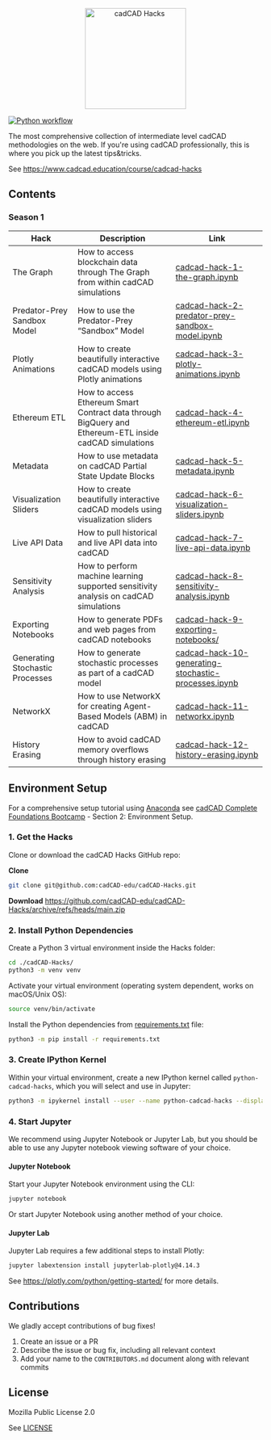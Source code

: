 <p align="center">
  <img alt="cadCAD Hacks" src="https://github.com/cadCAD-edu/cadCAD-Hacks/blob/main/media/logos/hacks-logo.png" width="200px" />
</p>

[![Python workflow](https://github.com/cadCAD-edu/cadCAD-Hacks/actions/workflows/python.yml/badge.svg)](https://github.com/cadCAD-edu/cadCAD-Hacks/actions/workflows/python.yml)

The most comprehensive collection of intermediate level cadCAD methodologies on the web. If you're using cadCAD professionally, this is where you pick up the latest tips&amp;tricks.

See https://www.cadcad.education/course/cadcad-hacks

## Contents

### Season 1

| Hack      | Description | Link |
| ----------- | ----------- | --- |
| The Graph      | How to access blockchain data through The Graph from within cadCAD simulations | [cadcad-hack-1-the-graph.ipynb](season-1/cadcad-hack-1-the-graph.ipynb) |
| Predator-Prey Sandbox Model   | How to use the Predator-Prey “Sandbox” Model | [cadcad-hack-2-predator-prey-sandbox-model.ipynb](season-1/cadcad-hack-2-predator-prey-sandbox-model.ipynb) |
| Plotly Animations   | How to create beautifully interactive cadCAD models using Plotly animations | [cadcad-hack-3-plotly-animations.ipynb](season-1/cadcad-hack-3-plotly-animations.ipynb) |
| Ethereum ETL | How to access Ethereum Smart Contract data through BigQuery and Ethereum-ETL inside cadCAD simulations | [cadcad-hack-4-ethereum-etl.ipynb](season-1/cadcad-hack-4-ethereum-etl/cadcad-hack-4-ethereum-etl.ipynb) |
| Metadata | How to use metadata on cadCAD Partial State Update Blocks | [cadcad-hack-5-metadata.ipynb](season-1/cadcad-hack-5-metadata.ipynb) | 
| Visualization Sliders | How to create beautifully interactive cadCAD models using visualization sliders | [cadcad-hack-6-visualization-sliders.ipynb](season-1/cadcad-hack-6-visualization-sliders.ipynb) |
| Live API Data | How to pull historical and live API data into cadCAD | [cadcad-hack-7-live-api-data.ipynb](season-1/cadcad-hack-7-live-api-data.ipynb) |
| Sensitivity Analysis | How to perform machine learning supported sensitivity analysis on cadCAD simulations | [cadcad-hack-8-sensitivity-analysis.ipynb](season-1/cadcad-hack-8-sensitivity-analysis.ipynb) |
| Exporting Notebooks | How to generate PDFs and web pages from cadCAD notebooks | [cadcad-hack-9-exporting-notebooks/](season-1/cadcad-hack-9-exporting-notebooks/) |
| Generating Stochastic Processes | How to generate stochastic processes as part of a cadCAD model | [cadcad-hack-10-generating-stochastic-processes.ipynb](season-1/cadcad-hack-10-generating-stochastic-processes.ipynb) |
| NetworkX | How to use NetworkX for creating Agent-Based Models (ABM) in cadCAD | [cadcad-hack-11-networkx.ipynb](season-1/cadcad-hack-11-networkx.ipynb) |
| History Erasing | How to avoid cadCAD memory overflows through history erasing | [cadcad-hack-12-history-erasing.ipynb](season-1/cadcad-hack-12-history-erasing.ipynb) |

## Environment Setup

For a comprehensive setup tutorial using [Anaconda](https://anaconda.com) see [cadCAD Complete Foundations Bootcamp](https://www.cadcad.education/course/bootcamp) - Section 2: Environment Setup.

### 1. Get the Hacks

Clone or download the cadCAD Hacks GitHub repo:

**Clone**
```bash
git clone git@github.com:cadCAD-edu/cadCAD-Hacks.git
```

**Download**
https://github.com/cadCAD-edu/cadCAD-Hacks/archive/refs/heads/main.zip

### 2. Install Python Dependencies

Create a Python 3 virtual environment inside the Hacks folder:
```bash
cd ./cadCAD-Hacks/
python3 -m venv venv
```

Activate your virtual environment (operating system dependent, works on macOS/Unix OS):
```bash
source venv/bin/activate
```

Install the Python dependencies from [requirements.txt](requirements.txt) file:
```bash
python3 -m pip install -r requirements.txt
```

### 3. Create IPython Kernel 

Within your virtual environment, create a new IPython kernel called `python-cadcad-hacks`, which you will select and use in Jupyter:
```bash
python3 -m ipykernel install --user --name python-cadcad-hacks --display-name "Python (cadCAD Hacks)"
```

### 4. Start Jupyter

We recommend using Jupyter Notebook or Jupyter Lab, but you should be able to use any Jupyter notebook viewing software of your choice.

#### Jupyter Notebook

Start your Jupyter Notebook environment using the CLI:
```bash
jupyter notebook
```

Or start Jupyter Notebook using another method of your choice.

#### Jupyter Lab

Jupyter Lab requires a few additional steps to install Plotly:
```bash
jupyter labextension install jupyterlab-plotly@4.14.3
```

See https://plotly.com/python/getting-started/ for more details.

## Contributions

We gladly accept contributions of bug fixes!

1. Create an issue or a PR
2. Describe the issue or bug fix, including all relevant context
3. Add your name to the `CONTRIBUTORS.md` document along with relevant commits

## License

Mozilla Public License 2.0

See [LICENSE](LICENSE)
